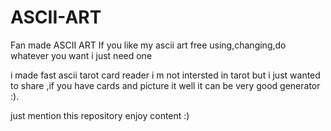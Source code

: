 # ASCII-ART
Fan made ASCII ART
If you like my ascii art
free using,changing,do whatever you want i just need one 


i made fast ascii tarot card reader i m not intersted in tarot but i just wanted to share ,if you have cards and picture it well it can be very good generator :).

just mention this repository
enjoy content :)
